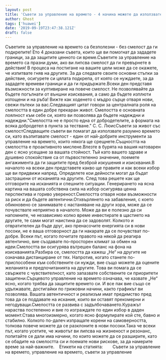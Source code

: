 ```yaml
---
layout: post
title: 'Съвети за управление на времето - 4 начина можете да използвате смелостта, за да защитите времето си'
author: Ghost
tags: ['huawei']
date: '2019-09-19T23:47:38.121Z'
draft: false
---
```


Съветите за управление на времето са безполезни - без смелост да ги подкрепите! Ето 4 доказани съвета, които ще ви помогнат да зададете граници, за да защитите ценното си време.Съветите за управление на времето са празни думи, ако ви липсва смелост да ги превърнете в действия! В процеса на постигане на вашите цели може да се окажете, че изпитвате гняв на другите. За да следвате своите основни стъпки за действие, осигурете си цялата подкрепа, от която се нуждаете, за да зададете времеви граници и да ги придържате.Всеки ден представя възможности за култивиране на повече смелост. Не позволявайте да бъдете погълнати от външни изисквания, а само да бъдете изплюти изтощени и на ръба! Вижте как ходенето с мъдро сърце отваря нови, свежи пътеки за вас.Следващият цитат говори за централната роля на смелостта в един добре прекаран живот. Смелостта е основната лоялност към себе си, която ви позволява да бъдете надеждни и надеждни."Смелостта не е просто една от добродетелите, а формата на всяка добродетел в пункта за тестване." С. С. ЛюисСъвети за живот със смелостСледващите съвети ви помагат да използвате разумно времето си, като възпитавате смелост - един от най-добрите инструменти за управление на времето, които някога ще срещнете.Същността на смелостта е проактивното мислене.Влезте в бурята на вашия натоварен ден с ясно усещане за вашата стойност. Тъй като вашето здраве и душевно спокойствие са от първостепенно значение, поемете ангажимента да ги защитите пред безброй изкушения и изисквания.В началото на всеки ден представете какво ще правите и как всеки избор ще ви придвижи напред. Определете кои дейности могат да бъдат застрашени от исканията на другите. След това решете как ще отговорите на исканията и спешните ситуации. Генерирането на ясна картина на вашата собствена сила на избор осигурява ценна перспектива и гориво увереност.Смелостта отваря нови възможности за риск и да бъдете автентични.Отхвърлянето на забавления, с което обикновено се занимавате с настаняване на други хора, може да се почувствате неприятно в началото. Може да ви е полезно да си напомните, че независимо колко време инвестирате в щастието на другите, те сами могат наистина да се задоволят. Колкото и отвратителен да бъде друг, ако пренасочите енергията си в нови посоки, не е ваша отговорност да ги накарате да се почувстват по-добре. Всеки път, когато почитате правото на някой да реагира автентично, вие създавате по-просторен климат за обмен на идеи.Смелостта ви осигурява вътрешен баланс на фона на изискванията.Разбира се, смелостта да кажеш „Не“ на другите не означава дистанциране от тях. Напротив, когато станете по-приспособени към собствените си нужди, вие също можете да оцените желанията и предпочитанията на другите. Това ви помага да се свържете с чувствителност, като запазвате собствените си приоритети защитени.Сърцевото управление на времето означава, че казвате „Не“ ясно, когато трябва да защитите времето си. И все пак вие също се удължавате, достигайки по грижовни начини, както графикът ви позволява. Вашата автентичност и реализъм имат предимство пред това да се поддавате на искания, които ви оставят прекомерни и негодуващи.Смелостта се развива с задълбочаването.Куражът нараства постепенно и вие го изграждате по един избор в даден момент.Става многоизмерно, когато ясно формулирате кой сте, бавно и стабилно. Колкото по-далеч изпращате корени на самоверността, толкова повече можете да се разклоните в нови посоки.Така че всеки път, когато усетите, че животът ви липсва на жизненост и резонанс, попитайте се дали има начини, по които можете да се разширите, като се обадите на смелостта си и поемате нови рискове, за да намерите време за най-важните.    Етикети на статията:        Съвети за управление на времето, управление на времето, съвети за управление
